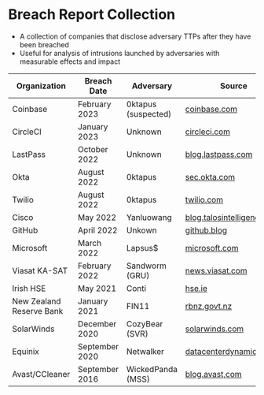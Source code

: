 # Breach Report Collection
- A collection of companies that disclose adversary TTPs after they have been breached
- Useful for analysis of intrusions launched by adversaries with measurable effects and impact

| Organization | Breach Date | Adversary | Source |
|---|---|---|---|
| Coinbase | February 2023 | 0ktapus (suspected) | [coinbase.com](https://www.coinbase.com/blog/social-engineering-a-coinbase-case-study) |
| CircleCI | January 2023 | Unknown | [circleci.com](https://circleci.com/blog/jan-4-2023-incident-report/) |
| LastPass | October 2022 | Unknown | [blog.lastpass.com](https://blog.lastpass.com/2023/03/security-incident-update-recommended-actions/) |
| Okta | August 2022 | 0ktapus | [sec.okta.com](https://sec.okta.com/scatterswine) |
| Twilio | August 2022 | 0ktapus | [twilio.com](https://www.twilio.com/blog/august-2022-social-engineering-attack) |
| Cisco | May 2022 | Yanluowang| [blog.talosintelligence.com](https://blog.talosintelligence.com/recent-cyber-attack/) |
| GitHub | April 2022 | Unkown | [github.blog](https://github.blog/2022-04-15-security-alert-stolen-oauth-user-tokens/) |
| Microsoft | March 2022 | Lapsus$ | [microsoft.com](https://www.microsoft.com/en-us/security/blog/2022/03/22/dev-0537-criminal-actor-targeting-organizations-for-data-exfiltration-and-destruction/) |
| Viasat KA-SAT | February 2022 | Sandworm (GRU) | [news.viasat.com](https://news.viasat.com/blog/corporate/ka-sat-network-cyber-attack-overview) |
| Irish HSE | May 2021 | Conti | [hse.ie](https://www.hse.ie/eng/services/news/media/pressrel/hse-publishes-independent-report-on-conti-cyber-attack.html)|
| New Zealand Reserve Bank | January 2021 | FIN11 | [rbnz.govt.nz](https://www.rbnz.govt.nz/about-us/responsibility-and-accountability/our-response-to-the-data-breach) |
| SolarWinds | December 2020 | CozyBear (SVR) | [solarwinds.com](https://orangematter.solarwinds.com/2021/01/11/new-findings-from-our-investigation-of-sunburst/) |
| Equinix | September 2020| Netwalker | [datacenterdynamics.com](https://www.datacenterdynamics.com/en/analysis/michael-montoya-equinixs-ciso-a-year-on-from-its-2020-ransomware-incident/) |
| Avast/CCleaner | September 2016 | WickedPanda (MSS) | [blog.avast,com](https://blog.avast.com/update-ccleaner-attackers-entered-via-teamviewer) |
